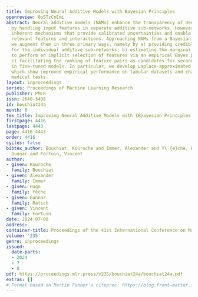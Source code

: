 ```yaml
---
title: Improving Neural Additive Models with Bayesian Principles
openreview: 0pSTzCnEmi
abstract: Neural additive models (NAMs) enhance the transparency of deep neural networks
  by handling input features in separate additive sub-networks. However, they lack
  inherent mechanisms that provide calibrated uncertainties and enable selection of
  relevant features and interactions. Approaching NAMs from a Bayesian perspective,
  we augment them in three primary ways, namely by a) providing credible intervals
  for the individual additive sub-networks; b) estimating the marginal likelihood
  to perform an implicit selection of features via an empirical Bayes procedure; and
  c) facilitating the ranking of feature pairs as candidates for second-order interaction
  in fine-tuned models. In particular, we develop Laplace-approximated NAMs (LA-NAMs),
  which show improved empirical performance on tabular datasets and challenging real-world
  medical tasks.
layout: inproceedings
series: Proceedings of Machine Learning Research
publisher: PMLR
issn: 2640-3498
id: bouchiat24a
month: 0
tex_title: Improving Neural Additive Models with {B}ayesian Principles
firstpage: 4416
lastpage: 4443
page: 4416-4443
order: 4416
cycles: false
bibtex_author: Bouchiat, Kouroche and Immer, Alexander and Y\`{e}che, Hugo and Ratsch,
  Gunnar and Fortuin, Vincent
author:
- given: Kouroche
  family: Bouchiat
- given: Alexander
  family: Immer
- given: Hugo
  family: Yèche
- given: Gunnar
  family: Ratsch
- given: Vincent
  family: Fortuin
date: 2024-07-08
address:
container-title: Proceedings of the 41st International Conference on Machine Learning
volume: '235'
genre: inproceedings
issued:
  date-parts:
  - 2024
  - 7
  - 8
pdf: https://proceedings.mlr.press/v235/bouchiat24a/bouchiat24a.pdf
extras: []
# Format based on Martin Fenner's citeproc: https://blog.front-matter.io/posts/citeproc-yaml-for-bibliographies/
---
```

